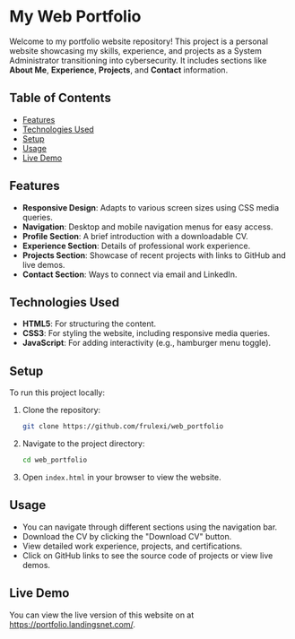 # My Web Portfolio

Welcome to my portfolio website repository! This project is a personal website showcasing my skills, experience, and projects as a System Administrator transitioning into cybersecurity. It includes sections like **About Me**, **Experience**, **Projects**, and **Contact** information.

## Table of Contents
- [Features](#features)
- [Technologies Used](#technologies-used)
- [Setup](#setup)
- [Usage](#usage)
- [Live Demo](#live-demo)

## Features
- **Responsive Design**: Adapts to various screen sizes using CSS media queries.
- **Navigation**: Desktop and mobile navigation menus for easy access.
- **Profile Section**: A brief introduction with a downloadable CV.
- **Experience Section**: Details of professional work experience.
- **Projects Section**: Showcase of recent projects with links to GitHub and live demos.
- **Contact Section**: Ways to connect via email and LinkedIn.

## Technologies Used
- **HTML5**: For structuring the content.
- **CSS3**: For styling the website, including responsive media queries.
- **JavaScript**: For adding interactivity (e.g., hamburger menu toggle).

## Setup
To run this project locally:
1. Clone the repository:
   ```bash
   git clone https://github.com/frulexi/web_portfolio
   ```
2. Navigate to the project directory:
   ```bash
   cd web_portfolio
   ```
3. Open `index.html` in your browser to view the website.

## Usage
- You can navigate through different sections using the navigation bar.
- Download the CV by clicking the "Download CV" button.
- View detailed work experience, projects, and certifications.
- Click on GitHub links to see the source code of projects or view live demos.

## Live Demo
You can view the live version of this website on at https://portfolio.landingsnet.com/.
